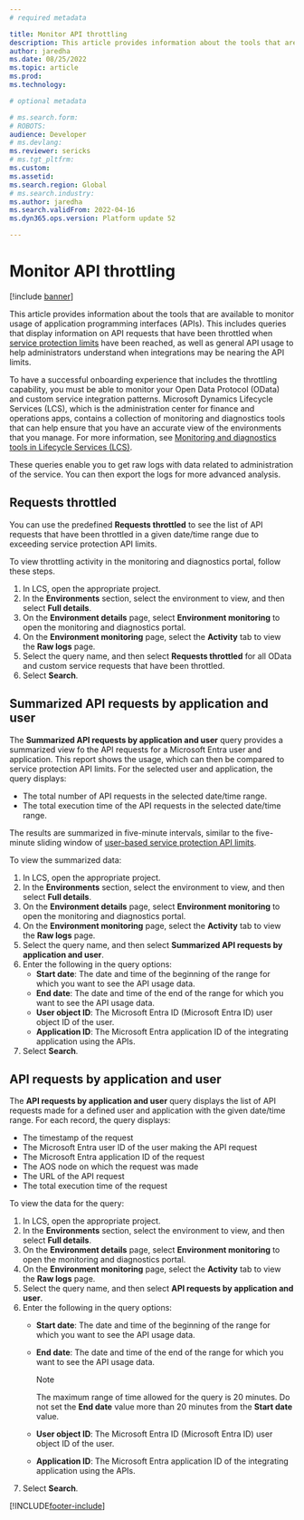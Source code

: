 ```yaml
---
# required metadata

title: Monitor API throttling
description: This article provides information about the tools that are available to monitor application programming interface (API) throttling when service protection limits are reached.
author: jaredha
ms.date: 08/25/2022
ms.topic: article
ms.prod: 
ms.technology: 

# optional metadata

# ms.search.form: 
# ROBOTS: 
audience: Developer
# ms.devlang: 
ms.reviewer: sericks
# ms.tgt_pltfrm: 
ms.custom: 
ms.assetid: 
ms.search.region: Global
# ms.search.industry: 
ms.author: jaredha
ms.search.validFrom: 2022-04-16
ms.dyn365.ops.version: Platform update 52

---
```


# Monitor API throttling

[!include [banner](../includes/banner.md)]

This article provides information about the tools that are available to monitor usage of application programming interfaces (APIs). This includes queries that display information on API requests that have been throttled when [service protection limits](service-protection-api-limits.md) have been reached, as well as general API usage to help administrators understand when integrations may be nearing the API limits.

To have a successful onboarding experience that includes the throttling capability, you must be able to monitor your Open Data Protocol (OData) and custom service integration patterns. Microsoft Dynamics Lifecycle Services (LCS), which is the administration center for finance and operations apps, contains a collection of monitoring and diagnostics tools that can help ensure that you have an accurate view of the environments that you manage. For more information, see [Monitoring and diagnostics tools in Lifecycle Services (LCS)](../lifecycle-services/monitoring-diagnostics.md).

These queries enable you to get raw logs with data related to administration of the service. You can then export the logs for more advanced analysis.

## Requests throttled

You can use the predefined **Requests throttled** to see the list of API requests that have been throttled in a given date/time range due to exceeding service protection API limits.

To view throttling activity in the monitoring and diagnostics portal, follow these steps.

1. In LCS, open the appropriate project.
2. In the **Environments** section, select the environment to view, and then select **Full details**.
3. On the **Environment details** page, select **Environment monitoring** to open the monitoring and diagnostics portal. 
4. On the **Environment monitoring** page, select the **Activity** tab to view the **Raw logs** page. 
5. Select the query name, and then select **Requests throttled** for all OData and custom service requests that have been throttled.
6. Select **Search**.

## Summarized API requests by application and user

The **Summarized API requests by application and user** query provides a summarized view fo the API requests for a Microsoft Entra user and application. This report shows the usage, which can then be compared to service protection API limits. For the selected user and application, the query displays:
- The total number of API requests in the selected date/time range.
- The total execution time of the API requests in the selected date/time range.

The results are summarized in five-minute intervals, similar to the five-minute sliding window of [user-based service protection API limits](service-protection-api-limits.md#user-based-service-protection-api-limits).

To view the summarized data:

1. In LCS, open the appropriate project.
2. In the **Environments** section, select the environment to view, and then select **Full details**.
3. On the **Environment details** page, select **Environment monitoring** to open the monitoring and diagnostics portal. 
4. On the **Environment monitoring** page, select the **Activity** tab to view the **Raw logs** page. 
5. Select the query name, and then select **Summarized API requests by application and user**.
6. Enter the following in the query options:
    - **Start date**: The date and time of the beginning of the range for which you want to see the API usage data.
    - **End date**: The date and time of the end of the range for which you want to see the API usage data.
    - **User object ID**: The Microsoft Entra ID (Microsoft Entra ID) user object ID of the user.
    - **Application ID**: The Microsoft Entra application ID of the integrating application using the APIs.
7. Select **Search**.

## API requests by application and user

The **API requests by application and user** query displays the list of API requests made for a defined user and application with the given date/time range. For each record, the query displays:
- The timestamp of the request
- The Microsoft Entra user ID of the user making the API request
- The Microsoft Entra application ID of the request
- The AOS node on which the request was made
- The URL of the API request
- The total execution time of the request

To view the data for the query:

1. In LCS, open the appropriate project.
2. In the **Environments** section, select the environment to view, and then select **Full details**.
3. On the **Environment details** page, select **Environment monitoring** to open the monitoring and diagnostics portal. 
4. On the **Environment monitoring** page, select the **Activity** tab to view the **Raw logs** page. 
5. Select the query name, and then select **API requests by application and user**.
6. Enter the following in the query options:
    - **Start date**: The date and time of the beginning of the range for which you want to see the API usage data.
    - **End date**: The date and time of the end of the range for which you want to see the API usage data.
      > [!NOTE]
      > The maximum range of time allowed for the query is 20 minutes. Do not set the **End date** value more than 20 minutes from the **Start date** value.
      
    - **User object ID**: The Microsoft Entra ID (Microsoft Entra ID) user object ID of the user.
    - **Application ID**: The Microsoft Entra application ID of the integrating application using the APIs.
7. Select **Search**.

[!INCLUDE[footer-include](../../../includes/footer-banner.md)]